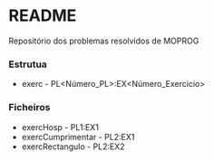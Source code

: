 # README #

Repositório dos problemas resolvidos de MOPROG

### Estrutua ###

* exerc<Nome> - PL<Número_PL>:EX<Número_Exercicio>

### Ficheiros ###

* exercHosp - PL1:EX1
* exercCumprimentar - PL2:EX1
* exercRectangulo - PL2:EX2